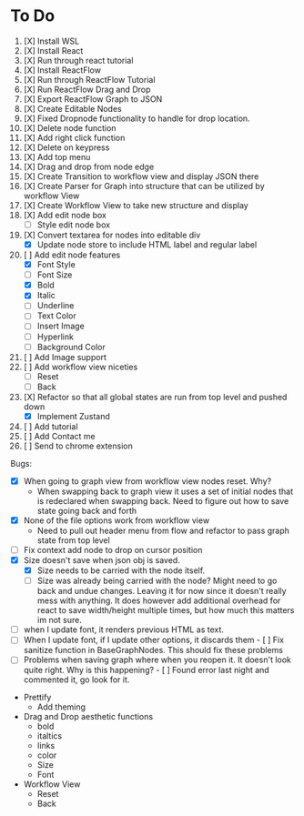 # To Do


1.   [X] Install WSL
2.   [X] Install React
3.   [X] Run through react tutorial
4.   [X] Install ReactFlow
5.   [X] Run through ReactFlow Tutorial
6.   [X] Run ReactFlow Drag and Drop
7.   [X] Export ReactFlow Graph to JSON
8.   [X] Create Editable Nodes
9.   [X] Fixed Dropnode functionality to handle for drop location.
10.  [X] Delete node function
11.  [X] Add right click function
12.  [X] Delete on keypress
13.  [X] Add top menu
14.  [X] Drag and drop from node edge
15.  [X] Create Transition to workflow view and display JSON there
16.  [X] Create Parser for Graph into structure that can be utilized by workflow View
17.  [X] Create Workflow View to take new structure and display
18.  [X] Add edit node box
      - [ ] Style edit node box
19.  [X] Convert textarea for nodes into editable div
      - [X] Update node store to include HTML label and regular label
20.  [ ] Add edit node features
      - [X] Font Style
      - [ ] Font Size
      - [X] Bold
      - [X] Italic
      - [ ] Underline
      - [ ] Text Color
      - [ ] Insert Image
      - [ ] Hyperlink
      - [ ] Background Color
21.  [ ] Add Image support
22.  [ ] Add workflow view niceties
      - [ ] Reset
      - [ ] Back
23.  [X] Refactor so that all global states are run from top level and pushed down
      - [X] Implement Zustand 
24.  [ ] Add tutorial
25.  [ ] Add Contact me
26.  [ ] Send to chrome extension

Bugs:
- [X] When going to graph view from workflow view nodes reset. Why? 
  - When swapping back to graph view it uses a set of initial nodes that is redeclared when swapping back. Need to figure out how to save state going back and forth
- [X] None of the file options work from workflow view
  - Need to pull out header menu from flow and refactor to pass graph state from top level
- [ ] Fix context add node to drop on cursor position
- [X] Size doesn't save when json obj is saved.
	- [X] Size needs to be carried with the node itself.
	- [ ] Size was already being carried with the node? Might need to go back and undue changes. Leaving it for now since it doesn't really mess with anything. It does however add additional overhead for react to save width/height multiple times, but how much this matters im not sure.
- [ ] when I update font, it renders previous HTML as text.
- [ ] When I update font, if I update other options, it discards them
		- [ ] Fix sanitize function in BaseGraphNodes. This should fix these problems
- [ ] Problems when saving graph where when you reopen it. It doesn't look quite right. Why is this happening?
      - [ ] Found error last night and commented it, go look for it.
- Prettify
  - Add theming
- Drag and Drop aesthetic functions
  - bold
  - italtics
  - links
  - color
  - Size
  - Font
- Workflow View
  - Reset
  - Back
